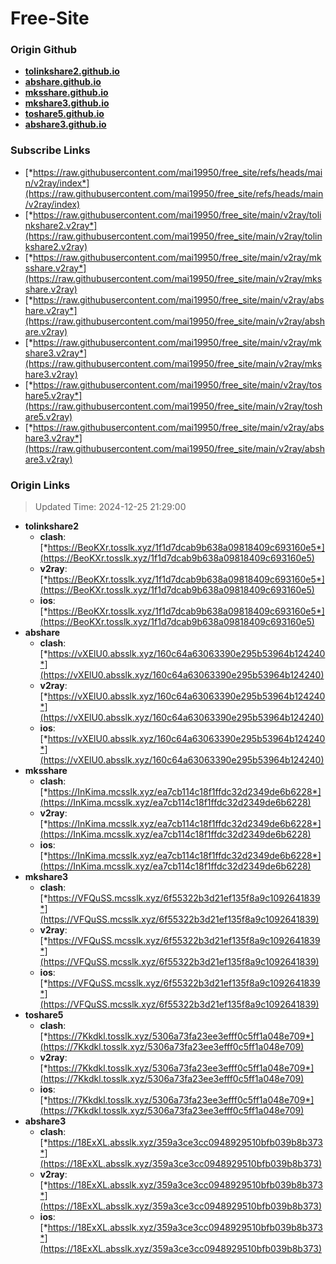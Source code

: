 # Free-Site

### Origin Github

- [**tolinkshare2.github.io**](https://github.com/tolinkshare2/tolinkshare2.github.io)
- [**abshare.github.io**](https://github.com/abshare/abshare.github.io)
- [**mksshare.github.io**](https://github.com/mksshare/mksshare.github.io)
- [**mkshare3.github.io**](https://github.com/mkshare3/mkshare3.github.io)
- [**toshare5.github.io**](https://github.com/toshare5/toshare5.github.io)
- [**abshare3.github.io**](https://github.com/abshare3/abshare3.github.io)

### Subscribe Links

- [*https://raw.githubusercontent.com/mai19950/free_site/refs/heads/main/v2ray/index*](https://raw.githubusercontent.com/mai19950/free_site/refs/heads/main/v2ray/index)
- [*https://raw.githubusercontent.com/mai19950/free_site/main/v2ray/tolinkshare2.v2ray*](https://raw.githubusercontent.com/mai19950/free_site/main/v2ray/tolinkshare2.v2ray)
- [*https://raw.githubusercontent.com/mai19950/free_site/main/v2ray/mksshare.v2ray*](https://raw.githubusercontent.com/mai19950/free_site/main/v2ray/mksshare.v2ray)
- [*https://raw.githubusercontent.com/mai19950/free_site/main/v2ray/abshare.v2ray*](https://raw.githubusercontent.com/mai19950/free_site/main/v2ray/abshare.v2ray)
- [*https://raw.githubusercontent.com/mai19950/free_site/main/v2ray/mkshare3.v2ray*](https://raw.githubusercontent.com/mai19950/free_site/main/v2ray/mkshare3.v2ray)
- [*https://raw.githubusercontent.com/mai19950/free_site/main/v2ray/toshare5.v2ray*](https://raw.githubusercontent.com/mai19950/free_site/main/v2ray/toshare5.v2ray)
- [*https://raw.githubusercontent.com/mai19950/free_site/main/v2ray/abshare3.v2ray*](https://raw.githubusercontent.com/mai19950/free_site/main/v2ray/abshare3.v2ray)

### Origin Links

> Updated Time: 2024-12-25 21:29:00

- **tolinkshare2**
  - **clash**: [*https://BeoKXr.tosslk.xyz/1f1d7dcab9b638a09818409c693160e5*](https://BeoKXr.tosslk.xyz/1f1d7dcab9b638a09818409c693160e5)
  - **v2ray**: [*https://BeoKXr.tosslk.xyz/1f1d7dcab9b638a09818409c693160e5*](https://BeoKXr.tosslk.xyz/1f1d7dcab9b638a09818409c693160e5)
  - **ios**: [*https://BeoKXr.tosslk.xyz/1f1d7dcab9b638a09818409c693160e5*](https://BeoKXr.tosslk.xyz/1f1d7dcab9b638a09818409c693160e5)
- **abshare**
  - **clash**: [*https://vXElU0.absslk.xyz/160c64a63063390e295b53964b124240*](https://vXElU0.absslk.xyz/160c64a63063390e295b53964b124240)
  - **v2ray**: [*https://vXElU0.absslk.xyz/160c64a63063390e295b53964b124240*](https://vXElU0.absslk.xyz/160c64a63063390e295b53964b124240)
  - **ios**: [*https://vXElU0.absslk.xyz/160c64a63063390e295b53964b124240*](https://vXElU0.absslk.xyz/160c64a63063390e295b53964b124240)
- **mksshare**
  - **clash**: [*https://InKima.mcsslk.xyz/ea7cb114c18f1ffdc32d2349de6b6228*](https://InKima.mcsslk.xyz/ea7cb114c18f1ffdc32d2349de6b6228)
  - **v2ray**: [*https://InKima.mcsslk.xyz/ea7cb114c18f1ffdc32d2349de6b6228*](https://InKima.mcsslk.xyz/ea7cb114c18f1ffdc32d2349de6b6228)
  - **ios**: [*https://InKima.mcsslk.xyz/ea7cb114c18f1ffdc32d2349de6b6228*](https://InKima.mcsslk.xyz/ea7cb114c18f1ffdc32d2349de6b6228)
- **mkshare3**
  - **clash**: [*https://VFQuSS.mcsslk.xyz/6f55322b3d21ef135f8a9c1092641839*](https://VFQuSS.mcsslk.xyz/6f55322b3d21ef135f8a9c1092641839)
  - **v2ray**: [*https://VFQuSS.mcsslk.xyz/6f55322b3d21ef135f8a9c1092641839*](https://VFQuSS.mcsslk.xyz/6f55322b3d21ef135f8a9c1092641839)
  - **ios**: [*https://VFQuSS.mcsslk.xyz/6f55322b3d21ef135f8a9c1092641839*](https://VFQuSS.mcsslk.xyz/6f55322b3d21ef135f8a9c1092641839)
- **toshare5**
  - **clash**: [*https://7Kkdkl.tosslk.xyz/5306a73fa23ee3efff0c5ff1a048e709*](https://7Kkdkl.tosslk.xyz/5306a73fa23ee3efff0c5ff1a048e709)
  - **v2ray**: [*https://7Kkdkl.tosslk.xyz/5306a73fa23ee3efff0c5ff1a048e709*](https://7Kkdkl.tosslk.xyz/5306a73fa23ee3efff0c5ff1a048e709)
  - **ios**: [*https://7Kkdkl.tosslk.xyz/5306a73fa23ee3efff0c5ff1a048e709*](https://7Kkdkl.tosslk.xyz/5306a73fa23ee3efff0c5ff1a048e709)
- **abshare3**
  - **clash**: [*https://18ExXL.absslk.xyz/359a3ce3cc0948929510bfb039b8b373*](https://18ExXL.absslk.xyz/359a3ce3cc0948929510bfb039b8b373)
  - **v2ray**: [*https://18ExXL.absslk.xyz/359a3ce3cc0948929510bfb039b8b373*](https://18ExXL.absslk.xyz/359a3ce3cc0948929510bfb039b8b373)
  - **ios**: [*https://18ExXL.absslk.xyz/359a3ce3cc0948929510bfb039b8b373*](https://18ExXL.absslk.xyz/359a3ce3cc0948929510bfb039b8b373)
